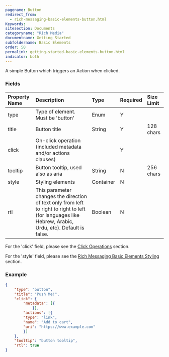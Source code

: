 ```yaml
---
pagename: Button
redirect_from:
  - rich-messaging-basic-elements-button.html
Keywords:
sitesection: Documents
categoryname: "Rich Media"
documentname: Getting Started
subfoldername: Basic Elements
order: 50
permalink: getting-started-basic-elements-button.html
indicator: both
---
```


A simple Button which triggers an Action when clicked.

### Fields

| Property Name | Description | Type | Required | Size Limit |
| :--- | :--- | :--- | :--- | :--- |
| type | Type of element. Must be 'button' | Enum | Y |  |
| title | Button title | String | Y | 128 chars |
| click | On-click operation (included metadata and/or actions clauses) |  | Y | |
| tooltip | Button tooltip, used also as aria | String | N | 256 chars |
| style | Styling elements | Container | N | |
| rtl | This parameter changes the direction of text only from left to right to right to left (for languages like Hebrew, Arabic, Urdu, etc). Default is false. | Boolean | N |  |

For the 'click' field, please see the [Click Operations](rich-messaging-click-ops.html) section.

For the 'style' field, please see the [Rich Messaging Basic Elements Styling](rich-messaging-styling.html) section.

### Example

```json
{
	"type": "button",
	"title": "Push Me!",
	"click": {
		"metadata": [{
	        }],
		"actions": [{
        "type": "link",
        "name": "Add to cart",
        "uri": "https://www.example.com"
		}]
	},
	"tooltip": "button tooltip",
	"rtl": true
}
```
